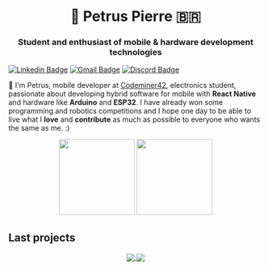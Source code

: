 <h1 align="center">🎈 Petrus Pierre 🇧🇷</h1>
<h3 align="center">Student and enthusiast of mobile & hardware development technologies</h3>

[![Linkedin Badge](https://img.shields.io/badge/-Petrus%20Pierre-6633cc?style=flat-square&logo=Linkedin&logoColor=white&link=https://www.linkedin.com/in/petrus-pierre-3054ba18a/)](https://www.linkedin.com/in/petrus-pierre-3054ba18a/) 
[![Gmail Badge](https://img.shields.io/badge/-petrus.tsx@gmail.com-6633cc?style=flat-square&logo=Gmail&logoColor=white&link=mailto:petrus.tsx@gmail.com)](mailto:gomeslucianogabriel@gmail.com)
[![Discord Badge](https://img.shields.io/badge/-petrus%230958-6633cc?style=flat-square&logo=Discord&logoColor=white&link=mailto:petrus.tsx@gmail.com)](https://discord.com)

🖖 I'm Petrus, mobile developer at [Codeminer42](https://www.codeminer42.com), electronics student, passionate about developing hybrid software for mobile with **React Native** and hardware like **Arduino** and **ESP32**. I have already won some programming and robotics competitions and I hope one day to be able to live what I **love** and **contribute** as much as possible to everyone who wants the same as me. :)

<p align="center">
  <img height=150 src="https://github-readme-stats.vercel.app/api?username=petruspierre&show_icons=true&theme=jolly&hide_border=true&hide=stars&count_private=true">
  <img height=150 src="https://github-readme-stats.vercel.app/api/top-langs/?username=petruspierre&show_icons=true&hide_border=true&layout=compact&theme=jolly">
</p>

## Last projects

<p align="center">
  <a href="https://github.com/petruspierre/cidade-de-goias">
    <img align="center" src="https://github-readme-stats.vercel.app/api/pin/?username=petruspierre&repo=cidade-de-goias&theme=jolly&hide_border=true" />
  </a>
  <a href="https://github.com/petrusiperre/buritibot">
    <img align="center" src="https://github-readme-stats.vercel.app/api/pin/?username=petruspierre&repo=buritibot&theme=jolly&hide_border=true" />
  </a>
</p>
